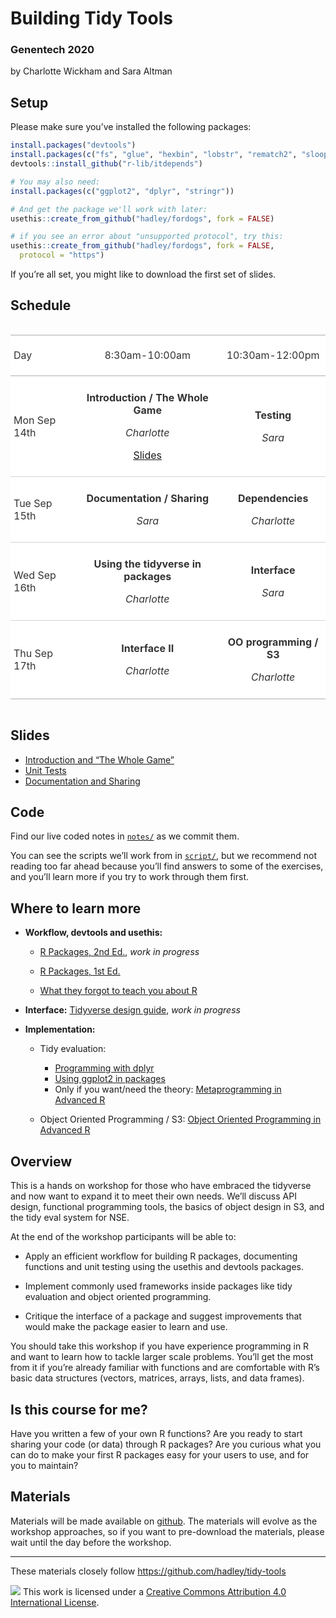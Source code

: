 
<!-- README.md is generated from README.Rmd. Please edit that file -->

# Building Tidy Tools

### Genentech 2020

by Charlotte Wickham and Sara Altman

## Setup

<!-- Fix later to generate from content of repo like https://github.com/hadley/tidy-tools/blob/master/README.Rmd -->

Please make sure you’ve installed the following packages:

``` r
install.packages("devtools")
install.packages(c("fs", "glue", "hexbin", "lobstr", "rematch2", "sloop", "vctrs"))
devtools::install_github("r-lib/itdepends")
```

``` r
# You may also need:
install.packages(c("ggplot2", "dplyr", "stringr"))

# And get the package we'll work with later:
usethis::create_from_github("hadley/fordogs", fork = FALSE)

# if you see an error about "unsupported protocol", try this:
usethis::create_from_github("hadley/fordogs", fork = FALSE, 
  protocol = "https")
```

<!-- 
* When you're done, put a green post-it on your computer. 
* If you need help, put up a pink post-it.
-->

If you’re all set, you might like to download the first set of slides.

## Schedule

<!--html_preserve-->

<style>html {
  font-family: -apple-system, BlinkMacSystemFont, 'Segoe UI', Roboto, Oxygen, Ubuntu, Cantarell, 'Helvetica Neue', 'Fira Sans', 'Droid Sans', Arial, sans-serif;
}

#fuecorjkds .gt_table {
  display: table;
  border-collapse: collapse;
  margin-left: auto;
  margin-right: auto;
  color: #333333;
  font-size: 16px;
  background-color: #FFFFFF;
  width: auto;
  border-top-style: solid;
  border-top-width: 2px;
  border-top-color: #A8A8A8;
  border-right-style: none;
  border-right-width: 2px;
  border-right-color: #D3D3D3;
  border-bottom-style: solid;
  border-bottom-width: 2px;
  border-bottom-color: #A8A8A8;
  border-left-style: none;
  border-left-width: 2px;
  border-left-color: #D3D3D3;
}

#fuecorjkds .gt_heading {
  background-color: #FFFFFF;
  text-align: center;
  border-bottom-color: #FFFFFF;
  border-left-style: none;
  border-left-width: 1px;
  border-left-color: #D3D3D3;
  border-right-style: none;
  border-right-width: 1px;
  border-right-color: #D3D3D3;
}

#fuecorjkds .gt_title {
  color: #333333;
  font-size: 125%;
  font-weight: initial;
  padding-top: 4px;
  padding-bottom: 4px;
  border-bottom-color: #FFFFFF;
  border-bottom-width: 0;
}

#fuecorjkds .gt_subtitle {
  color: #333333;
  font-size: 85%;
  font-weight: initial;
  padding-top: 0;
  padding-bottom: 4px;
  border-top-color: #FFFFFF;
  border-top-width: 0;
}

#fuecorjkds .gt_bottom_border {
  border-bottom-style: solid;
  border-bottom-width: 2px;
  border-bottom-color: #D3D3D3;
}

#fuecorjkds .gt_col_headings {
  border-top-style: solid;
  border-top-width: 2px;
  border-top-color: #D3D3D3;
  border-bottom-style: solid;
  border-bottom-width: 2px;
  border-bottom-color: #D3D3D3;
  border-left-style: none;
  border-left-width: 1px;
  border-left-color: #D3D3D3;
  border-right-style: none;
  border-right-width: 1px;
  border-right-color: #D3D3D3;
}

#fuecorjkds .gt_col_heading {
  color: #333333;
  background-color: #FFFFFF;
  font-size: 100%;
  font-weight: normal;
  text-transform: inherit;
  border-left-style: none;
  border-left-width: 1px;
  border-left-color: #D3D3D3;
  border-right-style: none;
  border-right-width: 1px;
  border-right-color: #D3D3D3;
  vertical-align: bottom;
  padding-top: 5px;
  padding-bottom: 6px;
  padding-left: 5px;
  padding-right: 5px;
  overflow-x: hidden;
}

#fuecorjkds .gt_column_spanner_outer {
  color: #333333;
  background-color: #FFFFFF;
  font-size: 100%;
  font-weight: normal;
  text-transform: inherit;
  padding-top: 0;
  padding-bottom: 0;
  padding-left: 4px;
  padding-right: 4px;
}

#fuecorjkds .gt_column_spanner_outer:first-child {
  padding-left: 0;
}

#fuecorjkds .gt_column_spanner_outer:last-child {
  padding-right: 0;
}

#fuecorjkds .gt_column_spanner {
  border-bottom-style: solid;
  border-bottom-width: 2px;
  border-bottom-color: #D3D3D3;
  vertical-align: bottom;
  padding-top: 5px;
  padding-bottom: 6px;
  overflow-x: hidden;
  display: inline-block;
  width: 100%;
}

#fuecorjkds .gt_group_heading {
  padding: 8px;
  color: #333333;
  background-color: #FFFFFF;
  font-size: 100%;
  font-weight: initial;
  text-transform: inherit;
  border-top-style: solid;
  border-top-width: 2px;
  border-top-color: #D3D3D3;
  border-bottom-style: solid;
  border-bottom-width: 2px;
  border-bottom-color: #D3D3D3;
  border-left-style: none;
  border-left-width: 1px;
  border-left-color: #D3D3D3;
  border-right-style: none;
  border-right-width: 1px;
  border-right-color: #D3D3D3;
  vertical-align: middle;
}

#fuecorjkds .gt_empty_group_heading {
  padding: 0.5px;
  color: #333333;
  background-color: #FFFFFF;
  font-size: 100%;
  font-weight: initial;
  border-top-style: solid;
  border-top-width: 2px;
  border-top-color: #D3D3D3;
  border-bottom-style: solid;
  border-bottom-width: 2px;
  border-bottom-color: #D3D3D3;
  vertical-align: middle;
}

#fuecorjkds .gt_striped {
  background-color: rgba(128, 128, 128, 0.05);
}

#fuecorjkds .gt_from_md > :first-child {
  margin-top: 0;
}

#fuecorjkds .gt_from_md > :last-child {
  margin-bottom: 0;
}

#fuecorjkds .gt_row {
  padding-top: 8px;
  padding-bottom: 8px;
  padding-left: 5px;
  padding-right: 5px;
  margin: 10px;
  border-top-style: solid;
  border-top-width: 1px;
  border-top-color: #D3D3D3;
  border-left-style: none;
  border-left-width: 1px;
  border-left-color: #D3D3D3;
  border-right-style: none;
  border-right-width: 1px;
  border-right-color: #D3D3D3;
  vertical-align: middle;
  overflow-x: hidden;
}

#fuecorjkds .gt_stub {
  color: #333333;
  background-color: #FFFFFF;
  font-size: 100%;
  font-weight: initial;
  text-transform: inherit;
  border-right-style: solid;
  border-right-width: 2px;
  border-right-color: #D3D3D3;
  padding-left: 12px;
}

#fuecorjkds .gt_summary_row {
  color: #333333;
  background-color: #FFFFFF;
  text-transform: inherit;
  padding-top: 8px;
  padding-bottom: 8px;
  padding-left: 5px;
  padding-right: 5px;
}

#fuecorjkds .gt_first_summary_row {
  padding-top: 8px;
  padding-bottom: 8px;
  padding-left: 5px;
  padding-right: 5px;
  border-top-style: solid;
  border-top-width: 2px;
  border-top-color: #D3D3D3;
}

#fuecorjkds .gt_grand_summary_row {
  color: #333333;
  background-color: #FFFFFF;
  text-transform: inherit;
  padding-top: 8px;
  padding-bottom: 8px;
  padding-left: 5px;
  padding-right: 5px;
}

#fuecorjkds .gt_first_grand_summary_row {
  padding-top: 8px;
  padding-bottom: 8px;
  padding-left: 5px;
  padding-right: 5px;
  border-top-style: double;
  border-top-width: 6px;
  border-top-color: #D3D3D3;
}

#fuecorjkds .gt_table_body {
  border-top-style: solid;
  border-top-width: 2px;
  border-top-color: #D3D3D3;
  border-bottom-style: solid;
  border-bottom-width: 2px;
  border-bottom-color: #D3D3D3;
}

#fuecorjkds .gt_footnotes {
  color: #333333;
  background-color: #FFFFFF;
  border-bottom-style: none;
  border-bottom-width: 2px;
  border-bottom-color: #D3D3D3;
  border-left-style: none;
  border-left-width: 2px;
  border-left-color: #D3D3D3;
  border-right-style: none;
  border-right-width: 2px;
  border-right-color: #D3D3D3;
}

#fuecorjkds .gt_footnote {
  margin: 0px;
  font-size: 90%;
  padding: 4px;
}

#fuecorjkds .gt_sourcenotes {
  color: #333333;
  background-color: #FFFFFF;
  border-bottom-style: none;
  border-bottom-width: 2px;
  border-bottom-color: #D3D3D3;
  border-left-style: none;
  border-left-width: 2px;
  border-left-color: #D3D3D3;
  border-right-style: none;
  border-right-width: 2px;
  border-right-color: #D3D3D3;
}

#fuecorjkds .gt_sourcenote {
  font-size: 90%;
  padding: 4px;
}

#fuecorjkds .gt_left {
  text-align: left;
}

#fuecorjkds .gt_center {
  text-align: center;
}

#fuecorjkds .gt_right {
  text-align: right;
  font-variant-numeric: tabular-nums;
}

#fuecorjkds .gt_font_normal {
  font-weight: normal;
}

#fuecorjkds .gt_font_bold {
  font-weight: bold;
}

#fuecorjkds .gt_font_italic {
  font-style: italic;
}

#fuecorjkds .gt_super {
  font-size: 65%;
}

#fuecorjkds .gt_footnote_marks {
  font-style: italic;
  font-size: 65%;
}
</style>

<div id="fuecorjkds" style="overflow-x:auto;overflow-y:auto;width:auto;height:auto;">

<table class="gt_table">

<thead class="gt_col_headings">

<tr>

<th class="gt_col_heading gt_columns_bottom_border gt_left" rowspan="1" colspan="1">

Day

</th>

<th class="gt_col_heading gt_columns_bottom_border gt_center" rowspan="1" colspan="1">

8:30am-10:00am

</th>

<th class="gt_col_heading gt_columns_bottom_border gt_center" rowspan="1" colspan="1">

10:30am-12:00pm

</th>

</tr>

</thead>

<tbody class="gt_table_body">

<tr>

<td class="gt_row gt_left">

<div class="gt_from_md">

<p>

Mon Sep 14th

</p>

</div>

</td>

<td class="gt_row gt_center">

<div class="gt_from_md">

<p>

<strong>Introduction / The Whole Game</strong>

</p>

<p>

<em>Charlotte</em>

</p>

<p>

<a href="1-intro.pdf">Slides</a>

</p>

</div>

</td>

<td class="gt_row gt_center">

<div class="gt_from_md">

<p>

<strong>Testing</strong>

</p>

<p>

<em>Sara</em>

</p>

</div>

</td>

</tr>

<tr>

<td class="gt_row gt_left">

<div class="gt_from_md">

<p>

Tue Sep 15th

</p>

</div>

</td>

<td class="gt_row gt_center">

<div class="gt_from_md">

<p>

<strong>Documentation / Sharing</strong>

</p>

<p>

<em>Sara</em>

</p>

</div>

</td>

<td class="gt_row gt_center">

<div class="gt_from_md">

<p>

<strong>Dependencies</strong>

</p>

<p>

<em>Charlotte</em>

</p>

</div>

</td>

</tr>

<tr>

<td class="gt_row gt_left">

<div class="gt_from_md">

<p>

Wed Sep 16th

</p>

</div>

</td>

<td class="gt_row gt_center">

<div class="gt_from_md">

<p>

<strong>Using the tidyverse in packages</strong>

</p>

<p>

<em>Charlotte</em>

</p>

</div>

</td>

<td class="gt_row gt_center">

<div class="gt_from_md">

<p>

<strong>Interface</strong>

</p>

<p>

<em>Sara</em>

</p>

</div>

</td>

</tr>

<tr>

<td class="gt_row gt_left">

<div class="gt_from_md">

<p>

Thu Sep 17th

</p>

</div>

</td>

<td class="gt_row gt_center">

<div class="gt_from_md">

<p>

<strong>Interface II</strong>

</p>

<p>

<em>Charlotte</em>

</p>

</div>

</td>

<td class="gt_row gt_center">

<div class="gt_from_md">

<p>

<strong>OO programming / S3</strong>

</p>

<p>

<em>Charlotte</em>

</p>

</div>

</td>

</tr>

</tbody>

</table>

</div>

<!--/html_preserve-->

## Slides

  - [Introduction and “The Whole Game”](1-intro.pdf)
  - [Unit Tests](2-testing.pdf)
  - [Documentation and Sharing](3-sharing.pdf)

## Code

Find our live coded notes in [`notes/`](notes/) as we commit them.

You can see the scripts we’ll work from in [`script/`](script/), but we
recommend not reading too far ahead because you’ll find answers to some
of the exercises, and you’ll learn more if you try to work through them
first.

## Where to learn more

  - **Workflow, devtools and usethis:**
    
      - [R Packages, 2nd Ed.](https://r-pkgs.org/), *work in progress*
    
      - [R Packages, 1st Ed.](http://r-pkgs.had.co.nz/)
    
      - [What they forgot to teach you about R](https://rstats.wtf/)

  - **Interface:** [Tidyverse design
    guide](https://design.tidyverse.org/), *work in progress*

  - **Implementation:**
    
      - Tidy evaluation:
        
          - [Programming with
            dplyr](https://dplyr.tidyverse.org/dev/articles/programming.html)
          - [Using ggplot2 in
            packages](https://ggplot2.tidyverse.org/dev/articles/ggplot2-in-packages.html)
          - Only if you want/need the theory: [Metaprogramming in
            Advanced R](https://adv-r.hadley.nz/metaprogramming.html)
    
      - Object Oriented Programming / S3: [Object Oriented Programming
        in Advanced R](https://adv-r.hadley.nz/oo.html)

## Overview

This is a hands on workshop for those who have embraced the tidyverse
and now want to expand it to meet their own needs. We’ll discuss API
design, functional programming tools, the basics of object design in S3,
and the tidy eval system for NSE.

At the end of the workshop participants will be able to:

  - Apply an efficient workflow for building R packages, documenting
    functions and unit testing using the usethis and devtools packages.

  - Implement commonly used frameworks inside packages like tidy
    evaluation and object oriented programming.

  - Critique the interface of a package and suggest improvements that
    would make the package easier to learn and use.

You should take this workshop if you have experience programming in R
and want to learn how to tackle larger scale problems. You’ll get the
most from it if you’re already familiar with functions and are
comfortable with R’s basic data structures (vectors, matrices, arrays,
lists, and data frames).

## Is this course for me?

Have you written a few of your own R functions? Are you ready to start
sharing your code (or data) through R packages? Are you curious what you
can do to make your first R packages easy for your users to use, and for
you to maintain?

## Materials

Materials will be made available on
[github](https://github.com/cwickham/genentech-build-tidy-tools). The
materials will evolve as the workshop approaches, so if you want to
pre-download the materials, please wait until the day before the
workshop.

-----

These materials closely follow <https://github.com/hadley/tidy-tools>

![](https://i.creativecommons.org/l/by/4.0/88x31.png) This work is
licensed under a [Creative Commons Attribution 4.0 International
License](https://creativecommons.org/licenses/by/4.0/).
